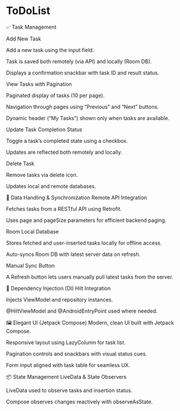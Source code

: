 # ToDoList

✅ Task Management

Add New Task

Add a new task using the input field.

Task is saved both remotely (via API) and locally (Room DB).

Displays a confirmation snackbar with task ID and result status.

View Tasks with Pagination

Paginated display of tasks (10 per page).

Navigation through pages using “Previous” and “Next” buttons.

Dynamic header (“My Tasks”) shown only when tasks are available.

Update Task Completion Status

Toggle a task’s completed state using a checkbox.

Updates are reflected both remotely and locally.

Delete Task

Remove tasks via delete icon.

Updates local and remote databases.

📲 Data Handling & Synchronization
Remote API Integration

Fetches tasks from a RESTful API using Retrofit.

Uses page and pageSize parameters for efficient backend paging.

Room Local Database

Stores fetched and user-inserted tasks locally for offline access.

Auto-syncs Room DB with latest server data on refresh.

Manual Sync Button

A Refresh button lets users manually pull latest tasks from the server.

💉 Dependency Injection (DI)
Hilt Integration

Injects ViewModel and repository instances.

@HiltViewModel and @AndroidEntryPoint used where needed.

🖼️ Elegant UI (Jetpack Compose)
Modern, clean UI built with Jetpack Compose.

Responsive layout using LazyColumn for task list.

Pagination controls and snackbars with visual status cues.

Form input aligned with task table for seamless UX.

📦 State Management
LiveData & State Observers

LiveData used to observe tasks and insertion status.

Compose observes changes reactively with observeAsState.

